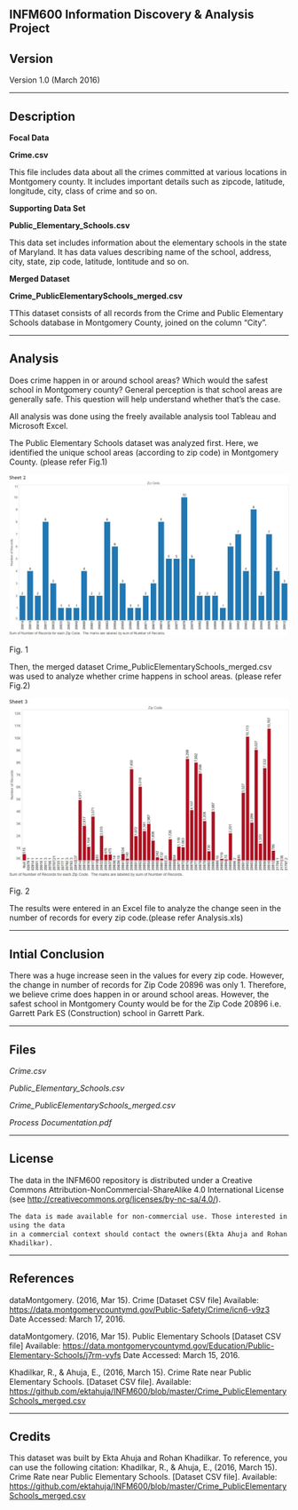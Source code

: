 INFM600 Information Discovery & Analysis Project
-----------
Version
-----------

Version 1.0 (March 2016)

-----------
Description
-----------

**Focal Data**

**Crime.csv**

This file includes data about all the crimes committed at various locations in Montgomery county. It includes important details such as zipcode, latitude, longitude, city, class of crime and so on.

**Supporting Data Set**

**Public_Elementary_Schools.csv**

This data set includes information about the elementary schools in the state of Maryland. It has data values describing name of the school, address, city, state, zip code, latitude, lontitude and so on.


**Merged Dataset**

**Crime_PublicElementarySchools_merged.csv**

TThis dataset consists of all records from the Crime and Public Elementary Schools database in Montgomery County, joined on the column “City”.



---------------
Analysis
---------------

Does crime happen in or around school areas? Which would the safest school in Montgomery county?
General perception is that school areas are generally safe. This question will help understand whether that’s the case.


All analysis was done using the freely available analysis tool Tableau and Microsoft Excel.


The Public Elementary Schools dataset was analyzed first. Here, we identified the unique school areas (according to zip code) in Montgomery County. (please refer Fig.1)




![alt tag](https://github.com/ektahuja/INFM600/blob/master/Public_Elementary_Schools_zipcode.jpg)

Fig. 1

Then, the merged dataset Crime_PublicElementarySchools_merged.csv was used to analyze whether crime happens in school areas. (please refer Fig.2)


![alt tag](https://github.com/ektahuja/INFM600/blob/master/Crime_PublicElementarySchools_merged_zipcode.jpg)
  
Fig. 2

The results were entered in an Excel file to analyze the change seen in the number of records for every zip code.(please refer Analysis.xls)

---------------
Intial Conclusion
---------------
There was a huge increase seen in the values for every zip code. However, the change in number of records for Zip Code 20896 was only 1. Therefore, we believe crime does happen in or around school areas. However, the safest school in Montgomery County would be for the Zip Code 20896 i.e. Garrett Park ES (Construction) school in Garrett Park.


-----
Files
-----

*Crime.csv*

*Public_Elementary_Schools.csv*

*Crime_PublicElementarySchools_merged.csv*

*Process Documentation.pdf*

------- 
License
-------

The data in the INFM600 repository is distributed under a Creative Commons 
Attribution-NonCommercial-ShareAlike 4.0 International License (see 
http://creativecommons.org/licenses/by-nc-sa/4.0/).
   
	The data is made available for non-commercial use. Those interested in using the data 
   	in a commercial context should contact the owners(Ekta Ahuja and Rohan Khadilkar).

----------
References
----------

dataMontgomery. (2016, Mar 15). Crime [Dataset CSV file] Available: https://data.montgomerycountymd.gov/Public-Safety/Crime/icn6-v9z3 Date Accessed: March 17, 2016.

dataMontgomery. (2016, Mar 15). Public Elementary Schools [Dataset CSV file] Available: https://data.montgomerycountymd.gov/Education/Public-Elementary-Schools/j7rm-vyfs Date Accessed: March 15, 2016.

Khadilkar, R., & Ahuja, E., (2016, March 15). Crime Rate near Public Elementary Schools. [Dataset CSV file]. Available: https://github.com/ektahuja/INFM600/blob/master/Crime_PublicElementarySchools_merged.csv

-------
Credits
-------

This dataset was built by Ekta Ahuja and Rohan Khadilkar. To reference, you can use the following citation:
Khadilkar, R., & Ahuja, E., (2016, March 15). Crime Rate near Public Elementary Schools. [Dataset CSV file]. Available: https://github.com/ektahuja/INFM600/blob/master/Crime_PublicElementarySchools_merged.csv